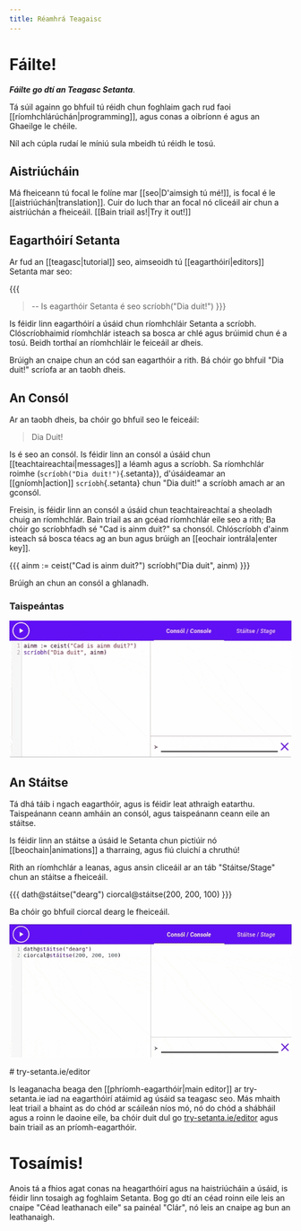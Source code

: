 ```yaml
---
title: Réamhrá Teagaisc
---
```


# Fáilte!

**_Fáilte go dtí an Teagasc Setanta_**.

Tá súil againn go bhfuil tú réidh chun foghlaim gach rud faoi [[ríomhchlárúchán|programming]], agus
conas a oibríonn é agus an Ghaeilge le chéile.

Níl ach cúpla rudaí le míniú sula mbeidh tú réidh le tosú.

## Aistriúcháin

Má fheiceann tú focal le folíne mar [[seo|D'aimsigh tú mé!]], is focal é le
[[aistriúchán|translation]].  Cuir do luch thar an focal nó cliceáil air chun a aistriúchán a
fheiceáil. [[Bain triail as!|Try it out!]]

## Eagarthóirí Setanta

Ar fud an [[teagasc|tutorial]] seo, aimseoidh tú [[eagarthóirí|editors]] Setanta mar seo:

{{{
>-- Is eagarthóir Setanta é seo
scríobh("Dia duit!")
}}}

Is féidir linn eagarthóirí a úsáid chun ríomhchláir Setanta a scríobh. Clóscríobhaimid ríomhchlár
isteach sa bosca ar chlé agus brúimid <iron-icon class="play" icon="av:play-arrow"></iron-icon> chun
é a tosú. Beidh torthaí an ríomhchláir le feiceáil ar dheis.

Brúigh an cnaipe <iron-icon class="play" icon="av:play-arrow"></iron-icon> chun an cód san
eagarthóir a rith.  Bá chóir go bhfuil "Dia duit!" scríofa ar an taobh dheis.

## An Consól

Ar an taobh dheis, ba chóir go bhfuil seo le feiceáil:

> Dia Duit!

Is é seo an consól. Is féidir linn an consól a úsáid chun [[teachtaireachtaí|messages]] a léamh agus
a scríobh.  Sa ríomhchlár roimhe (`scríobh("Dia duit!")`{.setanta}), d'úsáideamar an
[[gníomh|action]] `scríobh`{.setanta} chun "Dia duit!" a scríobh amach ar an gconsól.

Freisin, is féidir linn an consól a úsáid chun teachtaireachtaí a sheoladh chuig an ríomhchlár. Bain
triail as an gcéad ríomhchlár eile seo a rith; Ba chóir go scríobhfadh sé "Cad is ainm duit?" sa
chonsól. Chlóscríobh d'ainm isteach sá bosca téacs ag an bun agus brúigh an
[[eochair iontrála|enter key]].

{{{
ainm := ceist("Cad is ainm duit?")
scríobh("Dia duit", ainm)
}}}

Brúigh an <iron-icon class="clear" icon="icons:clear"></iron-icon> chun an consól a ghlanadh.

### Taispeántas

![Ag scríobh d'ainm](../en/assets/intro-name.gif)

## An Stáitse

Tá dhá táib i ngach eagarthóir, agus is féidir leat athraigh eatarthu. Taispeánann ceann amháin an
consól, agus taispeánann ceann eile an stáitse.

Is féidir linn an stáitse a úsáid le Setanta chun pictiúir nó [[beochain|animations]] a tharraing,
agus fiú cluichí a chruthú!

Rith an ríomhchlár a leanas, agus ansin cliceáil ar an táb "Stáitse/Stage" chun an stáitse a
fheiceáil.

{{{
dath@stáitse("dearg")
ciorcal@stáitse(200, 200, 100)
}}}

Ba chóir go bhfuil ciorcal dearg le fheiceáil.

![Ciorcal Dearg](../en/assets/circle-red.gif)

<!-- TODO(#11) Support try-setanta.ie/eagarthoir --> # try-setanta.ie/editor

Is leaganacha beaga den [[phríomh-eagarthóir|main editor]] ar try-setanta.ie iad na eagarthóirí
atáimid ag úsáid sa teagasc seo. Más mhaith leat triail a bhaint as do chód ar scáileán níos mó, nó
do chód a shábháil agus a roinn le daoine eile, ba chóir duit dul go
[try-setanta.ie/editor](https://try-setanta.ie/editor) agus bain triail as an príomh-eagarthóir.

# Tosaímis!

Anois tá a fhios agat conas na heagarthóirí agus na haistriúcháin a úsáid, is féidir linn tosaigh ag
foghlaim Setanta. Bog go dtí an céad roinn eile leis an cnaipe "Céad leathanach eile" sa painéal
"Clár", nó leis an cnaipe ag bun an leathanaigh.
